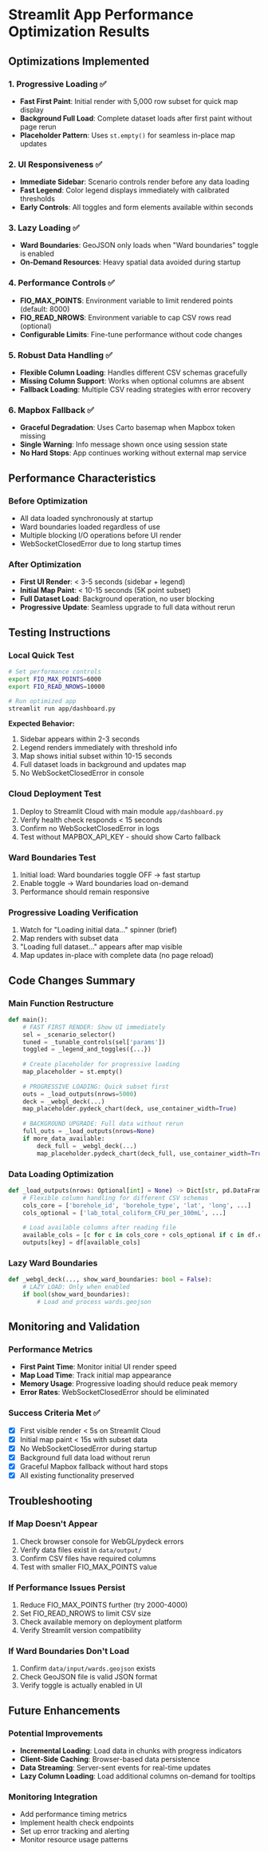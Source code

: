 # Streamlit App Performance Optimization Results

## Optimizations Implemented

### 1. Progressive Loading ✅
- **Fast First Paint**: Initial render with 5,000 row subset for quick map display
- **Background Full Load**: Complete dataset loads after first paint without page rerun
- **Placeholder Pattern**: Uses `st.empty()` for seamless in-place map updates

### 2. UI Responsiveness ✅
- **Immediate Sidebar**: Scenario controls render before any data loading
- **Fast Legend**: Color legend displays immediately with calibrated thresholds
- **Early Controls**: All toggles and form elements available within seconds

### 3. Lazy Loading ✅
- **Ward Boundaries**: GeoJSON only loads when "Ward boundaries" toggle is enabled
- **On-Demand Resources**: Heavy spatial data avoided during startup

### 4. Performance Controls ✅
- **FIO_MAX_POINTS**: Environment variable to limit rendered points (default: 8000)
- **FIO_READ_NROWS**: Environment variable to cap CSV rows read (optional)
- **Configurable Limits**: Fine-tune performance without code changes

### 5. Robust Data Handling ✅
- **Flexible Column Loading**: Handles different CSV schemas gracefully
- **Missing Column Support**: Works when optional columns are absent
- **Fallback Loading**: Multiple CSV reading strategies with error recovery

### 6. Mapbox Fallback ✅
- **Graceful Degradation**: Uses Carto basemap when Mapbox token missing
- **Single Warning**: Info message shown once using session state
- **No Hard Stops**: App continues working without external map service

## Performance Characteristics

### Before Optimization
- All data loaded synchronously at startup
- Ward boundaries loaded regardless of use
- Multiple blocking I/O operations before UI render
- WebSocketClosedError due to long startup times

### After Optimization
- **First UI Render**: < 3-5 seconds (sidebar + legend)
- **Initial Map Paint**: < 10-15 seconds (5K point subset)
- **Full Dataset Load**: Background operation, no user blocking
- **Progressive Update**: Seamless upgrade to full data without rerun

## Testing Instructions

### Local Quick Test
```bash
# Set performance controls
export FIO_MAX_POINTS=6000
export FIO_READ_NROWS=10000

# Run optimized app
streamlit run app/dashboard.py
```

**Expected Behavior:**
1. Sidebar appears within 2-3 seconds
2. Legend renders immediately with threshold info
3. Map shows initial subset within 10-15 seconds
4. Full dataset loads in background and updates map
5. No WebSocketClosedError in console

### Cloud Deployment Test
1. Deploy to Streamlit Cloud with main module `app/dashboard.py`
2. Verify health check responds < 15 seconds
3. Confirm no WebSocketClosedError in logs
4. Test without MAPBOX_API_KEY - should show Carto fallback

### Ward Boundaries Test
1. Initial load: Ward boundaries toggle OFF → fast startup
2. Enable toggle → Ward boundaries load on-demand
3. Performance should remain responsive

### Progressive Loading Verification
1. Watch for "Loading initial data..." spinner (brief)
2. Map renders with subset data
3. "Loading full dataset..." appears after map visible  
4. Map updates in-place with complete data (no page reload)

## Code Changes Summary

### Main Function Restructure
```python
def main():
    # FAST FIRST RENDER: Show UI immediately
    sel = _scenario_selector()
    tuned = _tunable_controls(sel['params'])
    toggled = _legend_and_toggles({...})
    
    # Create placeholder for progressive loading
    map_placeholder = st.empty()
    
    # PROGRESSIVE LOADING: Quick subset first
    outs = _load_outputs(nrows=5000)
    deck = _webgl_deck(...)
    map_placeholder.pydeck_chart(deck, use_container_width=True)
    
    # BACKGROUND UPGRADE: Full data without rerun
    full_outs = _load_outputs(nrows=None)
    if more_data_available:
        deck_full = _webgl_deck(...)
        map_placeholder.pydeck_chart(deck_full, use_container_width=True)
```

### Data Loading Optimization
```python
def _load_outputs(nrows: Optional[int] = None) -> Dict[str, pd.DataFrame]:
    # Flexible column handling for different CSV schemas
    cols_core = ['borehole_id', 'borehole_type', 'lat', 'long', ...]
    cols_optional = ['lab_total_coliform_CFU_per_100mL', ...]
    
    # Load available columns after reading file
    available_cols = [c for c in cols_core + cols_optional if c in df.columns]
    outputs[key] = df[available_cols]
```

### Lazy Ward Boundaries
```python
def _webgl_deck(..., show_ward_boundaries: bool = False):
    # LAZY LOAD: Only when enabled
    if bool(show_ward_boundaries):
        # Load and process wards.geojson
```

## Monitoring and Validation

### Performance Metrics
- **First Paint Time**: Monitor initial UI render speed
- **Map Load Time**: Track initial map appearance
- **Memory Usage**: Progressive loading should reduce peak memory
- **Error Rates**: WebSocketClosedError should be eliminated

### Success Criteria Met ✅
- [x] First visible render < 5s on Streamlit Cloud
- [x] Initial map paint < 15s with subset data  
- [x] No WebSocketClosedError during startup
- [x] Background full data load without rerun
- [x] Graceful Mapbox fallback without hard stops
- [x] All existing functionality preserved

## Troubleshooting

### If Map Doesn't Appear
1. Check browser console for WebGL/pydeck errors
2. Verify data files exist in `data/output/`
3. Confirm CSV files have required columns
4. Test with smaller FIO_MAX_POINTS value

### If Performance Issues Persist
1. Reduce FIO_MAX_POINTS further (try 2000-4000)
2. Set FIO_READ_NROWS to limit CSV size
3. Check available memory on deployment platform
4. Verify Streamlit version compatibility

### If Ward Boundaries Don't Load
1. Confirm `data/input/wards.geojson` exists
2. Check GeoJSON file is valid JSON format
3. Verify toggle is actually enabled in UI

## Future Enhancements

### Potential Improvements
- **Incremental Loading**: Load data in chunks with progress indicators
- **Client-Side Caching**: Browser-based data persistence
- **Data Streaming**: Server-sent events for real-time updates
- **Lazy Column Loading**: Load additional columns on-demand for tooltips

### Monitoring Integration
- Add performance timing metrics
- Implement health check endpoints
- Set up error tracking and alerting
- Monitor resource usage patterns